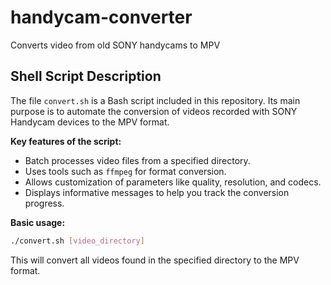 # handycam-converter
Converts video from old SONY handycams to MPV

## Shell Script Description

The file `convert.sh` is a Bash script included in this repository. Its main purpose is to automate the conversion of videos recorded with SONY Handycam devices to the MPV format.

**Key features of the script:**
- Batch processes video files from a specified directory.
- Uses tools such as `ffmpeg` for format conversion.
- Allows customization of parameters like quality, resolution, and codecs.
- Displays informative messages to help you track the conversion progress.

**Basic usage:**
```bash
./convert.sh [video_directory]
```
This will convert all videos found in the specified directory to the MPV format.
